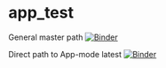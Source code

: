 # app_test

General master path
[![Binder](https://mybinder.org/badge_logo.svg)](https://mybinder.org/v2/gh/siebediels/app_test/master)

Direct path to App-mode latest
[![Binder](https://mybinder.org/badge_logo.svg)](https://mybinder.org/v2/gh/siebediels/app_test/master?urlpath=apps/notebooks/app_test_v3.ipynb)
